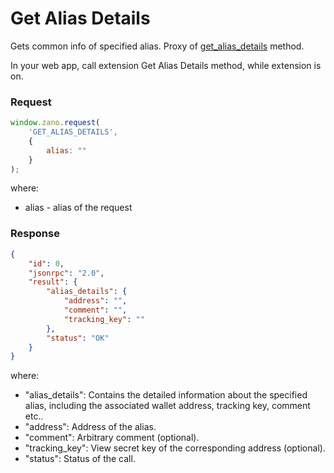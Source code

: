# Get Alias Details

Gets common info of specified alias. Proxy of [get_alias_details](/docs/build/rpc-api/daemon-rpc-api/get_alias_details/) method.

In your web app, call extension Get Alias Details method, while extension is on.

### Request

```jsx
window.zano.request(
    'GET_ALIAS_DETAILS', 
    {
        alias: ""
    }
);
```

where:

- alias - alias of the request

### Response

```json
{
    "id": 0,
    "jsonrpc": "2.0",
    "result": {
        "alias_details": {
            "address": "",
            "comment": "",
            "tracking_key": ""
        },
        "status": "OK"
    }
}
```

where:

- "alias_details": Contains the detailed information about the specified alias, including the associated wallet address, tracking key, comment etc..
- "address": Address of the alias.
- "comment": Arbitrary comment (optional).
- "tracking_key": View secret key of the corresponding address (optional).
- "status": Status of the call.